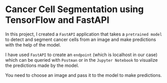 # Cancer Cell Segmentation using TensorFlow and FastAPI

In this project, I created a `FastAPI` application that takes a `pretrained model` to detect and segment cancer cells from an image and make predictions with the help of the model. 

I have used `FastAPI` to create an `endpoint` (which is localhost in our case) which can be queried with `Postman` or in the `Jupyter Notebook` to visualize the predictions made by the model.

You need to choose an image and pass it to the model to make predictions. 